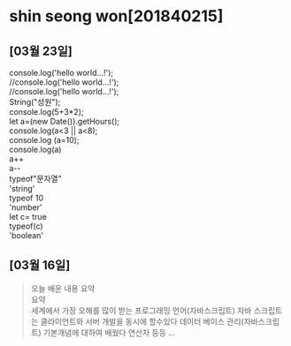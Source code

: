 # shin seong won[201840215]
## [03월 23일]
console.log('hello world...!'); </br>
//console.log('hello world...!');</br>
//console.log('hello world...!');</br>
String("성원");</br>
console.log(5+3*2);</br>
let a=(new Date()).getHours();</br>
console.log(a<3 || a<8);</br>
console.log (a=10);</br>
console.log(a)</br>
a++ </br>
a-- </br>
typeof"문자열"</br>
'string'</br>
typeof 10</br>
'number'</br>
let c= true</br>
typeof(c)</br>
'boolean'</br>

## [03월 16일]
> 오늘 배운 내용 요약 <br />
> 요약 <br />
> 세계에서 가장 오해를 많이 받는 프로그래밍 언어(자바스크립트)
>자바 스크립트는 클라이언트와 서버 개발을 동시에 할수있다
데이터 베이스 관리(자바스크립트) 기본개념에 대하여 배웠다 연산자 등등
...



